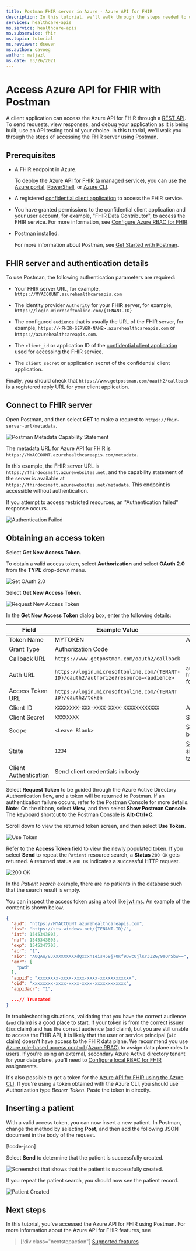 ```yaml
---
title: Postman FHIR server in Azure - Azure API for FHIR
description: In this tutorial, we'll walk through the steps needed to use Postman to access an FHIR server. Postman is helpful for debugging applications that access APIs.
services: healthcare-apis
ms.service: healthcare-apis
ms.subservice: fhir
ms.topic: tutorial
ms.reviewer: dseven
ms.author: cavoeg
author: matjazl
ms.date: 03/26/2021
---
```


# Access Azure API for FHIR with Postman

A client application can access the Azure API for FHIR through a [REST API](https://www.hl7.org/fhir/http.html). To send requests, view responses, and debug your application as it is being built, use an API testing tool of your choice. In this tutorial, we'll walk you through the steps of accessing the FHIR server using [Postman](https://www.getpostman.com/). 

## Prerequisites

- A FHIR endpoint in Azure. 

  To deploy the Azure API for FHIR (a managed service), you can use the [Azure portal](fhir-paas-portal-quickstart.md), [PowerShell](fhir-paas-powershell-quickstart.md), or [Azure CLI](fhir-paas-cli-quickstart.md).

- A registered [confidential client application](register-confidential-azure-ad-client-app.md) to access the FHIR service.
- You have granted permissions to the confidential client application and your user account, for example, "FHIR Data Contributor", to access the FHIR service. For more information, see [Configure Azure RBAC for FHIR](./configure-azure-rbac.md).
- Postman installed. 
    
  For more information about Postman, see [Get Started with Postman](https://www.getpostman.com).

## FHIR server and authentication details

To use Postman, the following authentication parameters are required:

- Your FHIR server URL, for example, `https://MYACCOUNT.azurehealthcareapis.com`

- The identity provider `Authority` for your FHIR server, for example, `https://login.microsoftonline.com/{TENANT-ID}`

- The configured `audience` that is usually the URL of the FHIR server, for example, `https://<FHIR-SERVER-NAME>.azurehealthcareapis.com` or `https://azurehealthcareapis.com`.

- The `client_id` or application ID of the [confidential client application](register-confidential-azure-ad-client-app.md) used for accessing the FHIR service.

- The `client_secret` or application secret of the confidential client application.

Finally, you should check that `https://www.getpostman.com/oauth2/callback` is a registered reply URL for your client application.

## Connect to FHIR server

Open Postman, and then select **GET** to make a request to `https://fhir-server-url/metadata`.

![Postman Metadata Capability Statement](media/tutorial-postman/postman-metadata.png)

The metadata URL for Azure API for FHIR is `https://MYACCOUNT.azurehealthcareapis.com/metadata`. 

In this example, the FHIR server URL is `https://fhirdocsmsft.azurewebsites.net`, and the capability statement of the server is available at `https://fhirdocsmsft.azurewebsites.net/metadata`. This endpoint is accessible without authentication.

If you attempt to access restricted resources, an "Authentication failed" response occurs.

![Authentication Failed](media/tutorial-postman/postman-authentication-failed.png)

## Obtaining an access token
Select **Get New Access Token**.

To obtain a valid access token, select **Authorization** and select **OAuth 2.0** from the **TYPE** drop-down menu.

![Set OAuth 2.0](media/tutorial-postman/postman-select-oauth-two.png)

Select **Get New Access Token**.

![Request New Access Token](media/tutorial-postman/postman-request-token.png)

In the **Get New Access Token** dialog box, enter the following details:

| Field                 | Example Value                                                                                                   | Comment                    |
|-----------------------|-----------------------------------------------------------------------------------------------------------------|----------------------------|
| Token Name            | MYTOKEN                                                                                                         | A name you choose          |
| Grant Type            | Authorization Code                                                                                              |                            |
| Callback URL          | `https://www.getpostman.com/oauth2/callback`                                                                    |                            |
| Auth URL              | `https://login.microsoftonline.com/{TENANT-ID}/oauth2/authorize?resource=<audience>` | `audience` is `https://MYACCOUNT.azurehealthcareapis.com` for Azure API for FHIR |
| Access Token URL      | `https://login.microsoftonline.com/{TENANT ID}/oauth2/token`                                                    |                            |
| Client ID             | `XXXXXXXX-XXX-XXXX-XXXX-XXXXXXXXXXXX`                                                                           | Application ID             |
| Client Secret         | `XXXXXXXX`                                                                                                      | Secret client key          |
| Scope | `<Leave Blank>` | Scope is not used; therefore, it can be left blank.  
| State                 | `1234`     | [State](https://learning.postman.com/docs/sending-requests/authorization/) is an opaque value to prevent cross-site request forgery. It is optional and can take an arbitrary value such as '1234'.                           |
| Client Authentication | Send client credentials in body                                                                                 |                 

Select **Request Token** to be guided through the Azure Active Directory Authentication flow, and a token will be returned to Postman. If an authentication failure occurs, refer to the Postman Console for more details. **Note**: On the ribbon, select **View**, and then select **Show Postman Console**. The keyboard shortcut to the Postman Console is **Alt-Ctrl+C**.

Scroll down to view the returned token screen, and then select **Use Token**.

![Use Token](media/tutorial-postman/postman-use-token.png)

Refer to the **Access Token** field to view the newly populated token. If you select **Send** to repeat the `Patient` resource search, a **Status** `200 OK` gets returned. A returned status `200 OK` indicates a successful HTTP request.

![200 OK](media/tutorial-postman/postman-two-hundred-ok.png)

In the *Patient search* example, there are no patients in the database such that the search result is empty.

You can inspect the access token using a tool like [jwt.ms](https://jwt.ms). An example of the content is shown below.

```json
{
  "aud": "https://MYACCOUNT.azurehealthcareapis.com",
  "iss": "https://sts.windows.net/{TENANT-ID}/",
  "iat": 1545343803,
  "nbf": 1545343803,
  "exp": 1545347703,
  "acr": "1",
  "aio": "AUQAu/8JXXXXXXXXXdQxcxn1eis459j70Kf9DwcUjlKY3I2G/9aOnSbw==",
  "amr": [
    "pwd"
  ],
  "appid": "xxxxxxxx-xxxx-xxxx-xxxx-xxxxxxxxxxxx",
  "oid": "xxxxxxxx-xxxx-xxxx-xxxx-xxxxxxxxxxxx",
  "appidacr": "1",

  ...// Truncated
}
```

In troubleshooting situations, validating that you have the correct audience (`aud` claim) is a good place to start. If your token is from the correct issuer (`iss` claim) and has the correct audience (`aud` claim), but you are still unable to access the FHIR API, it is likely that the user or service principal (`oid` claim) doesn't have access to the FHIR data plane. We recommend you use [Azure role-based access control (Azure RBAC)](configure-azure-rbac.md) to assign data plane roles to users. If you're using an external, secondary Azure Active directory tenant for your data plane, you'll need to [Configure local RBAC for FHIR](configure-local-rbac.md) assignments.

It's also possible to get a token for the [Azure API for FHIR using the Azure CLI](get-healthcare-apis-access-token-cli.md). If you're using a token obtained with the Azure CLI, you should use Authorization type *Bearer Token*. Paste the token in directly.

## Inserting a patient

With a valid access token, you can now insert a new patient. In Postman, change the method by selecting **Post**, and then add the following JSON document in the body of the request.

[!code-json[](../samples/sample-patient.json)]

Select **Send** to determine that the patient is successfully created.

![Screenshot that shows that the patient is successfully created.](media/tutorial-postman/postman-patient-created.png)

If you repeat the patient search, you should now see the patient record.

![Patient Created](media/tutorial-postman/postman-patient-found.png)

## Next steps

In this tutorial, you've accessed the Azure API for FHIR using Postman. For more information about the Azure API for FHIR features, see
 
>[!div class="nextstepaction"]
>[Supported features](fhir-features-supported.md)
